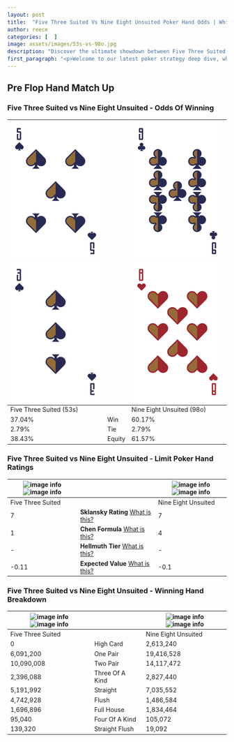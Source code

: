 ```yaml
---
layout: post
title:  "Five Three Suited Vs Nine Eight Unsuited Poker Hand Odds | Which Is The Better Hand In Poker? A Complete Guide"
author: reece
categories: [  ]
image: assets/images/53s-vs-98o.jpg
description: "Discover the ultimate showdown between Five Three Suited and Nine Eight Unsuited in poker! Uncover the odds, strategies, and scenarios where one hand triumphs over the other. Get ready to up your poker game with this thrilling analysis."
first_paragraph: "<p>Welcome to our latest poker strategy deep dive, where we're pitting two distinct hands against each other in a high-stakes showdown: Five Three Suited vs Nine Eight Unsuited.</p><p>In the dynamic world of poker, every decision counts, and knowing which hand holds the upper hand is key to your success at the table.</p><p>In this article, we'll dissect these two hands, explore the scenarios where one dominates the other, and equip you with the knowledge to make strategic choices that can tip the odds in your favor.</p><p>Get ready to unravel the intriguing dynamics of these poker hands and elevate your game to new heights.</p>"
---
```




[comment]: # (sp0)

## Pre Flop Hand Match Up

<div class="table hand-ratings" markdown="1"> 



### Five Three Suited vs Nine Eight Unsuited - Odds Of Winning


    
| ![image info](assets/images/hand1/5.png) ![image info](assets/images/hand1/3.png) |  | ![image info](assets/images/hand2/9.png) ![image info](assets/images/hand2/8o.png) |
| -------- | -------- | -------- |
| Five Three Suited (53s) |  | Nine Eight Unsuited (98o) |
| 37.04% | Win | 60.17% |
| 2.79% | Tie | 2.79% |
| 38.43% | Equity | 61.57% |




[comment]: # (sp1)



### Five Three Suited vs Nine Eight Unsuited - Limit Poker Hand Ratings


    
| ![image info](https://www.riverpairs.com/assets/images/hand1/5.png) ![image info](https://www.riverpairs.com/assets/images/hand1/3.png) |  | ![image info](https://www.riverpairs.com/assets/images/hand2/9.png) ![image info](https://www.riverpairs.com/assets/images/hand2/8o.png) |
| -------- | -------- | -------- |
| Five Three Suited |  | Nine Eight Unsuited |
| 7 | **Sklansky Rating** [What is this?](/sklansky-rating-explained) | 7 |
| 1 | **Chen Formula** [What is this?](/chen-formula-explained) | 4 |
| - | **Hellmuth Tier** [What is this?](/Hellmuth-tier-explained) | - |
| -0.11 | **Expected Value** [What is this?](/expected-value-explained) | -0.1 |




[comment]: # (sp2)



### Five Three Suited vs Nine Eight Unsuited - Winning Hand Breakdown


    
| ![image info](https://www.riverpairs.com/assets/images/hand1/5.png) ![image info](https://www.riverpairs.com/assets/images/hand1/3.png) |  | ![image info](https://www.riverpairs.com/assets/images/hand2/9.png) ![image info](https://www.riverpairs.com/assets/images/hand2/8o.png) |
| -------- | -------- | -------- |
| Five Three Suited |  | Nine Eight Unsuited |
| 0 | High Card | 2,613,240 |
| 6,091,200 | One Pair | 19,416,528 |
| 10,090,008 | Two Pair | 14,117,472 |
| 2,396,088 | Three Of A Kind | 2,827,440 |
| 5,191,992 | Straight | 7,035,552 |
| 4,742,928 | Flush | 1,486,584 |
| 1,696,896 | Full House | 1,834,464 |
| 95,040 | Four Of A Kind | 105,072 |
| 139,320 | Straight Flush | 19,092 |




[comment]: # (sp3)



</div>

[comment]: # (sp4)



[comment]: # (sp5)

